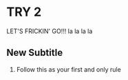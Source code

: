 # TRY 2

LET'S FRICKIN' GO!!! la la la la 

## New Subtitle

1. Follow this as your first and only rule